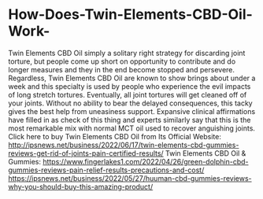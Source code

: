# How-Does-Twin-Elements-CBD-Oil-Work-
Twin Elements CBD Oil simply a solitary right strategy for discarding joint torture, but people come up short on opportunity to contribute and do longer measures and they in the end become stopped and persevere. Regardless, Twin Elements CBD Oil are known to show brings about under a week and this specialty is used by people who experience the evil impacts of long stretch tortures. Eventually, all joint tortures will get cleaned off of your joints. Without no ability to bear the delayed consequences, this tacky gives the best help from uneasiness support. Expansive clinical affirmations have filled in as check of this thing and experts similarly say that this is the most remarkable mix with normal MCT oil used to recover anguishing joints. Click here to buy Twin Elements CBD Oil from Its Official Website: http://ipsnews.net/business/2022/06/17/twin-elements-cbd-gummies-reviews-get-rid-of-joints-pain-certified-results/  Twin Elements CBD Oil &amp; Gummies: https://www.fingerlakes1.com/2022/04/26/green-dolphin-cbd-gummies-reviews-pain-relief-results-precautions-and-cost/  https://ipsnews.net/business/2022/05/27/huuman-cbd-gummies-reviews-why-you-should-buy-this-amazing-product/
